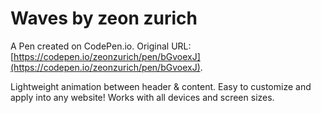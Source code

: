 # Waves by zeon  zurich 

A Pen created on CodePen.io. Original URL: [https://codepen.io/zeonzurich/pen/bGvoexJ](https://codepen.io/zeonzurich/pen/bGvoexJ).

Lightweight animation between header & content. Easy to customize and apply into any website! Works with all devices and screen sizes.